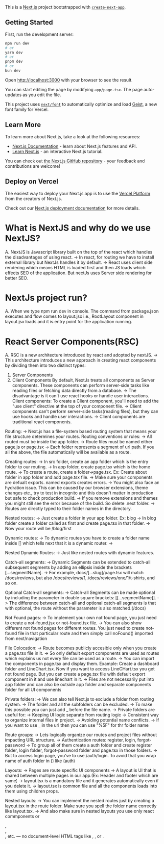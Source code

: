 This is a [Next.js](https://nextjs.org) project bootstrapped with [`create-next-app`](https://nextjs.org/docs/app/api-reference/cli/create-next-app).

## Getting Started

First, run the development server:

```bash
npm run dev
# or
yarn dev
# or
pnpm dev
# or
bun dev
```

Open [http://localhost:3000](http://localhost:3000) with your browser to see the result.

You can start editing the page by modifying `app/page.tsx`. The page auto-updates as you edit the file.

This project uses [`next/font`](https://nextjs.org/docs/app/building-your-application/optimizing/fonts) to automatically optimize and load [Geist](https://vercel.com/font), a new font family for Vercel.

## Learn More

To learn more about Next.js, take a look at the following resources:

- [Next.js Documentation](https://nextjs.org/docs) - learn about Next.js features and API.
- [Learn Next.js](https://nextjs.org/learn) - an interactive Next.js tutorial.

You can check out [the Next.js GitHub repository](https://github.com/vercel/next.js) - your feedback and contributions are welcome!

## Deploy on Vercel

The easiest way to deploy your Next.js app is to use the [Vercel Platform](https://vercel.com/new?utm_medium=default-template&filter=next.js&utm_source=create-next-app&utm_campaign=create-next-app-readme) from the creators of Next.js.

Check out our [Next.js deployment documentation](https://nextjs.org/docs/app/building-your-application/deploying) for more details.

# What is NextJS and why do we use NextJS?

A. NextJS is Javascript library built on the top of the react which handles the disadvantages of using react.
-> In react, for routing we have to install external library but NextJs handles it by default.
-> React uses client side rendering which means HTML is loaded first and then JS loads which effects SEO of the application. But nectJs uses Server side rendering for better SEO.

# NextJs project run?

A. When we type npm run dev in console. The command from package.json executes and flow comes to layout.jsx i.e., RootLayout component in layout.jsx loads and it is entry point for the application running.

# React Server Components(RSC)

A. RSC is a new architecture introduced by react and adopted by nextJS.
-> This architecture introduces a new approach in creating react components by dividing them into two distinct types:

1. Server Components
2. Client Components
   By default, NextJs treats all components as Server components. These components can perform server-side tasks like reading files or fetching data directly from a database.
   -> The disadvantage is it can't use react hooks or handle user interactions.
   Client components: To create a Client component, you'll need to add the "use client" directive at the top of your component file.
   -> Client components can't perform server-side tasks(reading files), but they can use hooks and handle user interactions.
   -> Client components are traditional react components.

Routing:
-> Next.js has a file-system based routing system that means your file structure determines your routes.
Routing conventions or rules:
-> All routed must be inside the app folder.
-> Route files must be named either page.js or page.tsx
-> Each folder represents a segment of url path.
If you all the above, the file automatically will be available as a route.

Creating routes:
-> In src folder, create an app folder which is the entry folder to our routing.
-> In app folder, create page.tsx which is the home route.
-> To create a route, create a folder->page.tsx. Ex: Create about folder in app folder and add page.tsx file.
-> Make sure your components are defualt exports. named exports creates errors.
-> You might also face an hydration issue. This can be caused by our browser extensions, theme changes etc., try to test in incognito and this doesn't matter in production but safe to check production build.
-> If you remove extensions and themes you might still see the error because of the build. So delete .next folder.
-> Routes are directly typed to their folder names in the directory.

Nested routes:
-> Just create a folder in your app folder. Ex: blog
-> In blog folder create a folder called as first and create page.tsx in that folder.
-> Now your route will be /blog/first

Dynamic routes:
-> To dynamic routes you have to create a folder name inside [] which tells next that it is a dynamic router.
->

Nested Dynamic Routes:
-> Just like nested routes with dynamic features.

Catch-all segments:
-> Dynamic Segments can be extended to catch-all subsequent segments by adding an ellipsis inside the brackets [...segmentName].
-> For example, docs/[...slug]/page.tsx will match /docs/reviews, but also /docs/reviews/1, /docs/reviews/one/1/t-shirts, and so on.

Optional Catch-all segments:
-> Catch-all Segments can be made optional by including the parameter in double square brackets: [[...segmentName]].
-> The difference between catch-all and optional catch-all segments is that with optional, the route without the parameter is also matched.(/docs)

Not Found pages:
-> To implement your own not found page, you just need to create a not-found.jsx or not-found.tsx file.
-> You can also show different not found pages for different routes. You just need to create not-found file in that particular route and then simply call noFound() imported from next/navigation

File Colocation:
-> Route becomes publicly accesible only when you create a page.tsx file in it.
-> So only default export components are used as routes which explains us not every file can be used as a route.
-> You can import the components in page.tsx and display them.
Example: Create a dashboard folder and LineChart.tsx. Now if you want to access LineCHart.tsx you get not found page. But you can create a page.tsx file with default export component in it and use linechart in it.
-> Files are not necessarily put into app folder and can also be outside app folder and separate components folder for all UI components

Private folders:
-> We can also tell Next.js to exclude a folder from routing system.
-> The folder and all the subfolders can be excluded.
-> To make this possible you can just add \_ before the file name.
-> Private folders are useful for:
-> Keeping UI logic separate from routing logic
-> Consistent way to organize internal files in project.
-> Avoiding potential name conflicts.
-> If you want to use \_ in the url then you can use "%5F" for thr folder name

Route groups:
-> Lets logically organize our routes and project files without impacting URL structure.
-> Authentication routes: register, login, forgot-password
-> To group all of them create a auth folder and create register folder, login folder, forgot-password folder and page.tsx in those folders.
-> But to access login page, you've to use /auth/login. To avoid that you wrap name of auth folder in () like (auth)

Layouts:
-> Pages are route specific UI components
-> A layout is UI that is shared between multiple pages in our app.(Ex: Header and footer which are same)
-> layout.tsx is a mandatory file and it generates automatically even if you delete it.
-> layout.tsx is common file and all the components loads into them using children props.

Nested layouts:
-> You can implement the nested routes just by creating a layout.tsx in the route folder. Make sure you spell the folder name correctly like layout.tsx.
-> And also make sure in nested layouts you use only react commponents or <div>, <section>, <main>, etc. — no document-level HTML tags like <html>, <head>, or <body>.
